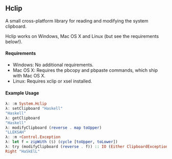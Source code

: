 ## Hclip

A small cross-platform library for reading and modifying the system clipboard.

Hclip works on Windows, Mac OS X and Linux (but see the requirements below!).


#### Requirements

* Windows: No additional requirements.
* Mac OS X: Requires the pbcopy and pbpaste commands, which ship with Mac OS X.
* Linux: Requires xclip or xsel installed.


#### Example Usage

 ```haskell
λ: :m System.Hclip
λ: setClipboard "Haskell"
"Haskell"
λ: getClipboard
"Haskell"
λ: modifyClipboard (reverse . map toUpper)
"LLEKSAH"
λ: :m +Control.Exception
λ: let f = zipWith ($) (cycle [toUpper, toLower])
λ: try (modifyClipboard (reverse . f)) :: IO (Either ClipboardException String)
Right "HaSkElL"
 ```


